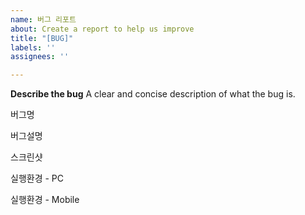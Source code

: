 ```yaml
---
name: 버그 리포트
about: Create a report to help us improve
title: "[BUG]"
labels: ''
assignees: ''

---
```


**Describe the bug**
A clear and concise description of what the bug is.

버그명 

버그설명

스크린샷

실행환경 -  PC

실행환경 -  Mobile
